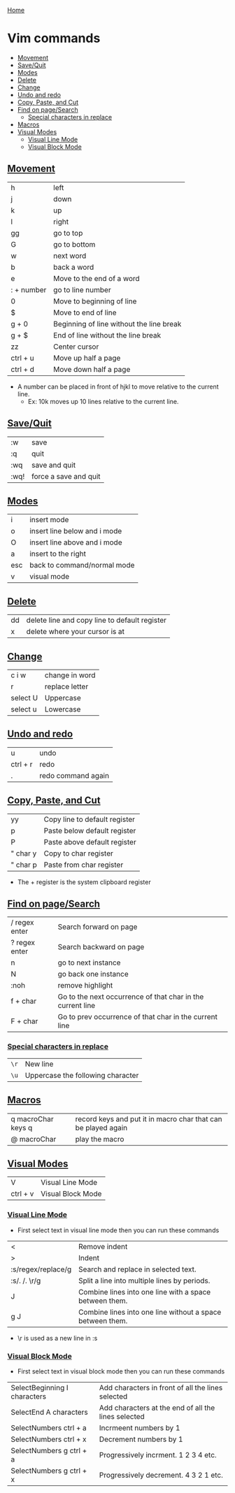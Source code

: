[Home](../README.md)

# Vim commands

<!-- mtoc-start -->

* [Movement](#movement)
* [Save/Quit](#savequit)
* [Modes](#modes)
* [Delete](#delete)
* [Change](#change)
* [Undo and redo](#undo-and-redo)
* [Copy, Paste, and Cut](#copy-paste-and-cut)
* [Find on page/Search](#find-on-pagesearch)
  * [Special characters in replace](#special-characters-in-replace)
* [Macros](#macros)
* [Visual Modes](#visual-modes)
  * [Visual Line Mode](#visual-line-mode)
  * [Visual Block Mode](#visual-block-mode)

<!-- mtoc-end -->

## [Movement](#vim-commands)

|            |                                           |
|------------|-------------------------------------------|
| h          | left                                      |
| j          | down                                      |
| k          | up                                        |
| l          | right                                      |
| gg         | go to top                                 |
| G          | go to bottom                              |
| w          | next word                                 |
| b          | back a word                               |
| e          | Move to the end of a word                 |
| : + number | go to line number                         |
| 0          | Move to beginning of line                 |
| $          | Move to end of line                       |
| g + 0      | Beginning of line without the line break  |
| g + $      | End of line without the line break        |
| zz         | Center cursor                             |
| ctrl + u | Move up half a page |
| ctrl + d | Move down half a page |

- A number can be placed in front of hjkl to move relative to the current line.
	- Ex: 10k moves up 10 lines relative to the current line.

## [Save/Quit](#vim-commands)

|      |                       |
|------|-----------------------|
| :w   | save                  |
| :q   | quit                  |
| :wq  | save and quit         |
| :wq! | force a save and quit |

## [Modes](#vim-commands)

|     |                              |
|-----|------------------------------|
| i   | insert mode                  |
| o   | insert line below and i mode |
| O   | insert line above and i mode |
| a   | insert to the right          |
| esc | back to command/normal mode  |
| v   | visual mode                  |

## [Delete](#vim-commands)

|    |                                               |
|----|-----------------------------------------------|
| dd | delete line and copy line to default register |
| x  | delete where your cursor is at                |

## [Change](#vim-commands)

|            |                  |
|----------  | ---------------  |
| c i w  | change in word   |
| r          | replace letter   |
| select U   | Uppercase        |
| select u   | Lowercase        |

## [Undo and redo](#vim-commands)

|          |                    |
|----------|--------------------|
| u        | undo               |
| ctrl + r | redo               |
| .        | redo command again |

## [Copy, Paste, and Cut](#vim-commands)

|              |                               |
|--------------|-------------------------------|
| yy           | Copy line to default register |
| p            | Paste below default register  |
| P            | Paste above default register  |
| " char y | Copy to char register         |
| " char p | Paste from char register      |

- The + register is the system clipboard register

## [Find on page/Search](#vim-commands)

 |                                       |                                                                        |
 | ------------------------------------- | ---------------------------------------------------------------------- |
 | / regex enter                     | Search forward on page                                                 |
 | ? regex enter                     | Search backward on page                                                |
 | n                                     | go to next instance                                                    |
 | N                                     | go back one instance                                                   |
 | :noh                                  | remove highlight                                                       |
 | f + char                              | Go to the next occurrence of that char in the current line             |
 | F + char                              | Go to prev occurrence of that char in the current line                 |

### [Special characters in replace](#vim-commands)

|      |                                   |
|------|-----------------------------------|
| `\r` | New line                          |
| `\u` | Uppercase the following character |

## [Macros](#vim-commands)

|                         |                                                                |
| ----------------------  | ---------------------------------                              |
| q macroChar keys q      | record keys and put it in macro char that can be played again  |
| @ macroChar             | play the macro                                                 |

## [Visual Modes](#vim-commands)

|           |                    |
|          -|                   -|
| V         | Visual Line Mode   |
| ctrl + v  | Visual Block Mode  |

### [Visual Line Mode](#vim-commands)
- First select text in visual line mode then you can run these commands

|                     |                                                            |
|                    -|                                                           -|
| <                   | Remove indent                                              |
| >                   | Indent                                                     |
| :s/regex/replace/g  | Search and replace in selected text.                       |
| :s/\. /\. \r/g      | Split a line into multiple lines by periods.               |
| J                   | Combine lines into one line with a space between them.     |
| g J                 | Combine lines into one line without a space between them.  |

- \r is used as a new line in :s

### [Visual Block Mode](#vim-commands)
- First select text in visual block mode then you can run these commands

|                               |                                                      |
|                              -|                                                     -|
| SelectBeginning I characters  | Add characters in front of all the lines selected    |
| SelectEnd A characters        | Add characters at the end of all the lines selected  |
| SelectNumbers ctrl + a        | Incrmeent numbers by 1                               |
| SelectNumbers ctrl + x        | Decrement numbers by 1                               |
| SelectNumbers g ctrl + a      | Progressively incrment. 1 2 3 4 etc.                 |
| SelectNumbers g ctrl + x      | Progressively decrement. 4 3 2 1 etc.                |
